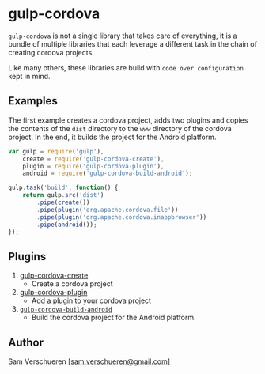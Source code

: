 # gulp-cordova

```gulp-cordova``` is not a single library that takes care of everything, it is a bundle of multiple libraries
that each leverage a different task in the chain of creating cordova projects.

Like many others, these libraries are build with ```code over configuration``` kept in mind.

## Examples

The first example creates a cordova project, adds two plugins and copies the contents of the ```dist``` directory
to the ```www``` directory of the cordova project. In the end, it builds the project for the Android platform.

```JavaScript
var gulp = require('gulp'),
    create = require('gulp-cordova-create'),
    plugin = require('gulp-cordova-plugin'),
    android = require('gulp-cordova-build-android');

gulp.task('build', function() {
    return gulp.src('dist')
        .pipe(create())
        .pipe(plugin('org.apache.cordova.file'))
        .pipe(plugin('org.apache.cordova.inappbrowser'))
        .pipe(android());
});
```

## Plugins

1. [gulp-cordova-create](https://github.com/SamVerschueren/gulp-cordova-create)
    - Create a cordova project
2. [gulp-cordova-plugin](https://github.com/SamVerschueren/gulp-cordova-plugin)
    - Add a plugin to your cordova project
3. [`gulp-cordova-build-android`](https://github.com/SamVerschueren/gulp-cordova-build-android)
    - Build the cordova project for the Android platform.

## Author

Sam Verschueren [<sam.verschueren@gmail.com>]
